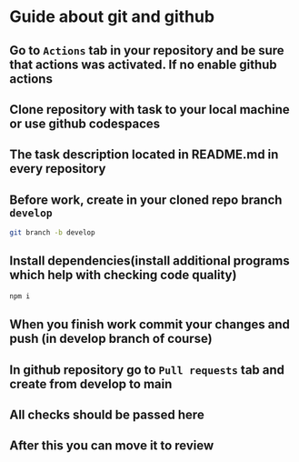 # Guide about git and github

## Go to ```Actions``` tab in your repository and be sure that actions was activated. If no enable github actions

## Clone repository with task to your local machine or use github codespaces

## The task description located in README.md in every repository

## Before work, create in your cloned repo branch ```develop```

```bash
git branch -b develop
```

## Install dependencies(install additional programs which help with checking code quality)

```bash
npm i
```
## When you finish work commit your changes and push (in develop branch of course)

## In github repository go to ```Pull requests``` tab and create from develop to main

## All checks should be passed here

## After this you can move it to review
